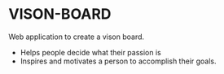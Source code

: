 # VISON-BOARD

Web application to create a vison board.

- Helps people decide what their passion is
- Inspires and motivates a person to accomplish their goals.